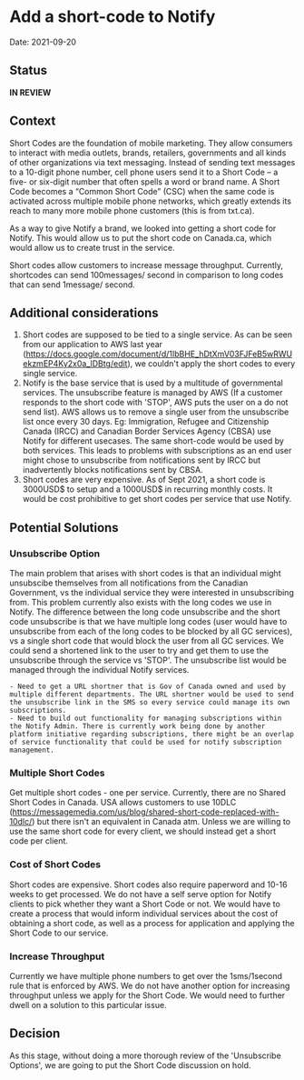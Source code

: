 # Add a short-code to Notify

Date: 2021-09-20

## Status

**IN REVIEW**

## Context

Short Codes are the foundation of mobile marketing. They allow consumers to interact with media outlets, brands, retailers, governments and all kinds of other organizations via text messaging. Instead of sending text messages to a 10-digit phone number, cell phone users send it to a Short Code – a five- or six-digit number that often spells a word or brand name. A Short Code becomes a “Common Short Code” (CSC) when the same code is activated across multiple mobile phone networks, which greatly extends its reach to many more mobile phone customers (this is from txt.ca). 

As a way to give Notify a brand, we looked into getting a short code for Notify. This would allow us to put the short code on Canada.ca, which would allow us to create trust in the service.

Short codes allow customers to increase message throughput. Currently, shortcodes can send 100messages/ second in comparison to long codes that can send 1message/ second.

## Additional considerations

1. Short codes are supposed to be tied to a single service. As can be seen from our application to AWS last year (https://docs.google.com/document/d/1IbBHE_hDtXmV03FJFeB5wRWUekzmEP4Ky2x0a_lDBtg/edit), we couldn't apply the short codes to every single service. 
2. Notify is the base service that is used by a multitude of governmental services. The unsubscribe feature is managed by AWS (If a customer responds to the short code with 'STOP', AWS puts the user on a do not send list). AWS allows us to remove a single user from the unsubscribe list once every 30 days.
Eg: Immigration, Refugee and Citizenship Canada (IRCC) and Canadian Border Services Agency (CBSA) use Notify for different usecases. The same short-code would be used by both services. This leads to problems with subscriptions as an end user might chose to unsubscribe from notifications sent by IRCC but inadvertently blocks notifications sent by CBSA.
3. Short codes are very expensive. As of Sept 2021, a short code is 3000USD$ to setup and a 1000USD$ in recurring monthly costs. It would be cost prohibitive to get short codes per service that use Notify.

## Potential Solutions

### Unsubscribe Option

The main problem that arises with short codes is that an individual might unsubscibe themselves from all notifications from the Canadian Government, vs the individual service they were interested in unsubscribing from.
This problem currently also exists with the long codes we use in Notify. The difference between the long code unsubscribe and the short code unsubscribe is that we have multiple long codes (user would have to unsubscribe from each of the long codes to be blocked by all GC services), vs a single short code that would block the user from all GC services.
We could send a shortened link to the user to try and get them to use the unsubscribe through the service vs 'STOP'. The unsubscribe list would be managed through the individual Notify services.

	- Need to get a URL shortner that is Gov of Canada owned and used by multiple different departments. The URL shortner would be used to send the unsubscribe link in the SMS so every service could manage its own subscriptions.
	- Need to build out functionality for managing subscriptions within the Notify Admin. There is currently work being done by another platform initiative regarding subscriptions, there might be an overlap of service functionality that could be used for notify subscription management.


### Multiple Short Codes
Get multiple short codes - one per service. Currently, there are no Shared Short Codes in Canada. USA allows customers to use 10DLC (https://messagemedia.com/us/blog/shared-short-code-replaced-with-10dlc/) but there isn't an equivalent in Canada atm. Unless we are willing to use the same short code for every client, we should instead get a short code per client.


### Cost of Short Codes
Short codes are expensive. Short codes also require paperword and 10-16 weeks to get processed. We do not have a self serve option for Notify clients to pick whether they want a Short Code or not. We would have to create a process that would inform individual services about the cost of obtaining a short code, as well as a process for application and applying the Short Code to our service.


### Increase Throughput
Currently we have multiple phone numbers to get over the 1sms/1second rule that is enforced by AWS. We do not have another option for increasing throughput unless we apply for the Short Code. We would need to further dwell on a solution to this particular issue.


## Decision

As this stage, without doing a more thorough review of the 'Unsubscribe Options', we are going to put the Short Code discussion on hold.
